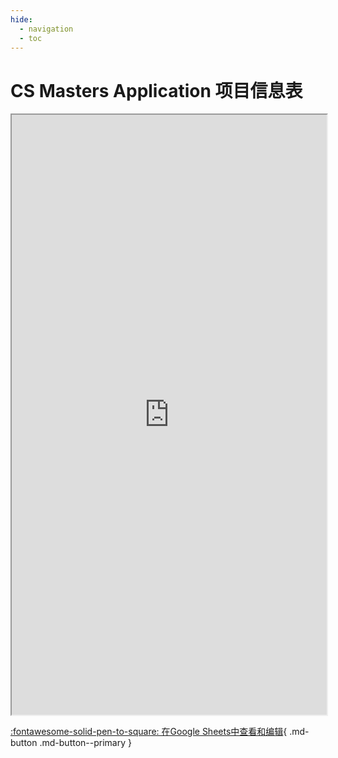```yaml
---
hide:
  - navigation
  - toc
---
```


# CS Masters Application 项目信息表

<center><iframe width="100%" height="960" src="https://docs.google.com/spreadsheets/d/1-EB2sscgYKgyMF5sM5EVgYmQlo-Qf9YJ5ErlYAIbxy8/edit?usp=sharing?widget=true&amp;headers=false;rm=minimal&amp;single=true&amp"></iframe></center>

[:fontawesome-solid-pen-to-square: 在Google Sheets中查看和编辑](https://docs.google.com/spreadsheets/d/1-EB2sscgYKgyMF5sM5EVgYmQlo-Qf9YJ5ErlYAIbxy8/edit?usp=sharing){ .md-button .md-button--primary }
